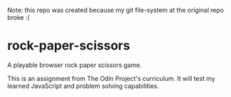 Note: this repo was created because my git file-system at the original repo broke :(

# rock-paper-scissors

A playable browser rock paper scissors game.

This is an assignment from The Odin Project's curriculum.
It will test my learned JavaScript and problem solving capabilities.
